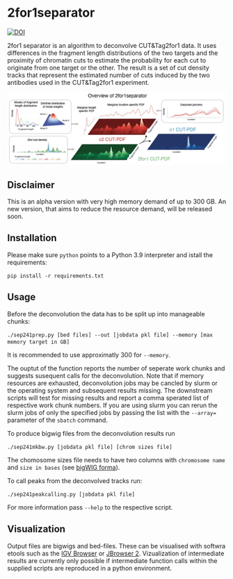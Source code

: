 # 2for1separator

[![DOI](https://zenodo.org/badge/402908753.svg)](https://zenodo.org/badge/latestdoi/402908753)

2for1 separator is an algorithm to deconvolve CUT&Tag2for1 data.  It uses
differences in the fragment length distributions of the two targets and the
proximity of chromatin cuts to estimate the probability for each cut to
originate from one target or the other. The result is a set of cut density
tracks that represent the estimated number of cuts induced by the two
antibodies used in the CUT&Tag2for1 experiment.

![Schmenatic](schematic.jpg?raw=true "Schematic")

## Disclaimer

This is an alpha version with very high memory demand of up to
300 GB. An new version, that aims to reduce the resource demand,
will be released soon.

## Installation

Please make sure `python` points to a Python 3.9 interpreter
and istall the requirements:
```
pip install -r requirements.txt
```

## Usage

Before the deconvolution the data has to be split up into manageable chunks:
```
./sep241prep.py [bed files] --out [jobdata pkl file] --memory [max memory target in GB]
```
It is recommended to use approximatly 300 for `--memory`.

The ouptut of the function reports the number of seperate work chunks
and suggests susequent calls for the deconvolution.
Note that if memory resources are exhausted, deconvolution jobs
may be cancled by slurm or the operating system and subsequent
results missing. The downstream scripts will test for missing
results and report a comma sperated list of respective work chunk
numbers. If you are using slurm you can rerun the slurm jobs of only
the specified jobs by passing the list with the `--array=` parameter
of the `sbatch` command.

To produce bigwig files from the deconvolution results run
```
./sep241mkbw.py [jobdata pkl file] [chrom sizes file]
```
The chomosome sizes file needs to have two columns with `chromosome name` and
`size in bases`
(see [bigWIG forma](https://genome.ucsc.edu/goldenPath/help/bigWig.html)).

To call peaks from the deconvolved tracks run:
```
./sep241peakcalling.py [jobdata pkl file]
```

For more information pass `--help` to the respective script.

## Visualization

Output files are bigwigs and bed-files. These can be visualised
with softwra etools such as the
[IGV Browser](https://software.broadinstitute.org/software/igv/)
or
[JBrowser 2](https://jbrowse.org/jb2/).
Vizualization of intermediate results are currently only possible
if intermediate function calls within the supplied scripts are
reproduced in a python environment.
